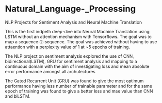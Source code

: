 # Natural_Language-_Processing
NLP Projects for Sentiment Analysis and Neural Machine Translation

This is the first indpeth deep-dive into Neural Machine Translation using LSTM without an attention mechanism with Tensorflows.
The goal was to map a sequence-2-sequence. The goal was achieved without having to use attaention with a perplexity value of 1 at ~5 epochs of training.

The NLP project on sentiment analysis explored the use of CNN, bidirectional(LSTM), GRU for sentiment analysis and mapping to a continuous domain with the aim of investigating loss and mean absolute error performance amongst all archutectures.

The Gated Recurrent Unit (GRU) was found to give the most optimum performance having less number of trainable parameter and for the same epoch of training was found to give a better loss and mae value than CNN and biLSTM.
